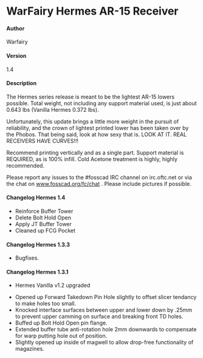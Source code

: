 # WarFairy Hermes AR-15 Receiver 

#### Author 
Warfairy 

#### Version 
1.4 

#### Description

The Hermes series release is meant to be the lightest AR-15 lowers possible. Total weight, not including any support material used, is just about 0.643 lbs (Vanilla Hermes 0.372 lbs). 

Unfortunately, this update brings a little more weight in the pursuit of reliability, and the crown of lightest printed lower has been taken over by the Phobos. That being said, look at how sexy that is. LOOK AT IT. REAL RECEIVERS HAVE CURVES!!! 

Recommend printing vertically and as a single part. Support material is REQUIRED, as is 100% infill. Cold Acetone treatment is highly, highly recommended. 

Please report any issues to the #fosscad IRC channel on irc.oftc.net or via the chat on www.fosscad.org/fc/chat . Please include pictures if possible. 

#### Changelog Hermes 1.4 

* Reinforce Buffer Tower
* Delete Bolt Hold Open
* Apply JT Buffer Tower
* Cleaned up FCG Pocket

#### Changelog Hermes 1.3.3 

* Bugfixes. 

#### Changelog Hermes 1.3.1 

* Hermes Vanilla v1.2 upgraded 
- Opened up Forward Takedown Pin Hole slightly to offset slicer tendancy to make holes too small. 
- Knocked interface surfaces between upper and lower down by .25mm to prevent upper camming on surface and breaking front TD holes. 
- Buffed up Bolt Hold Open pin flange. 
- Extended buffer tube anti-rotation hole 2mm downwards to compensate for warp putting hole out of position. 
- Slightly opened up inside of magwell to allow drop-free functionality of magazines.
